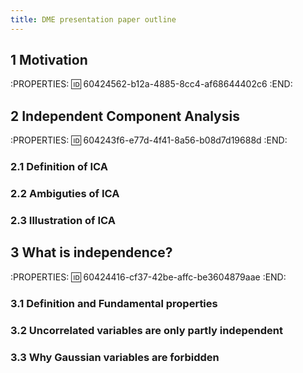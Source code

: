 ```yaml
---
title: DME presentation paper outline
---
```


## ##
## 1 Motivation
:PROPERTIES:
:id: 60424562-b12a-4885-8cc4-af68644402c6
:END:
## 2 Independent Component Analysis
:PROPERTIES:
:id: 604243f6-e77d-4f41-8a56-b08d7d19688d
:END:
### 2.1 Definition of ICA
### 2.2 Ambiguties of ICA
### 2.3 Illustration of ICA
## 3 What is independence?
:PROPERTIES:
:id: 60424416-cf37-42be-affc-be3604879aae
:END:
### 3.1 Definition and Fundamental properties
### 3.2 Uncorrelated variables are only partly independent
### 3.3 Why Gaussian variables are forbidden